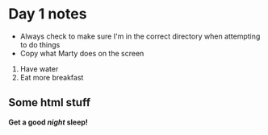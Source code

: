 Day 1 notes
===

* Always check to make sure I'm in the correct directory when attempting to do things
* Copy what Marty does on the screen

1. Have water
1. Eat more breakfast

## Some html stuff
<strong>Get a good <em>night </em>sleep!</strong>